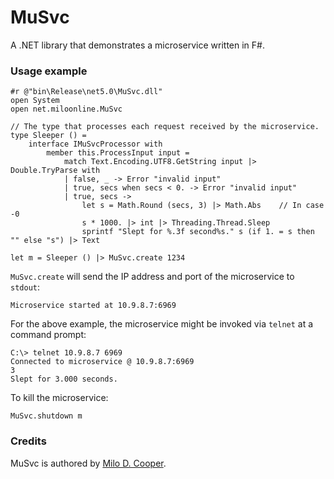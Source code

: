 # MuSvc
A .NET library that demonstrates a microservice written in F#.

### Usage example
```
#r @"bin\Release\net5.0\MuSvc.dll"
open System
open net.miloonline.MuSvc

// The type that processes each request received by the microservice.
type Sleeper () =
    interface IMuSvcProcessor with
        member this.ProcessInput input =
            match Text.Encoding.UTF8.GetString input |> Double.TryParse with
            | false, _ -> Error "invalid input"
            | true, secs when secs < 0. -> Error "invalid input"
            | true, secs ->
                let s = Math.Round (secs, 3) |> Math.Abs    // In case -0
                s * 1000. |> int |> Threading.Thread.Sleep
                sprintf "Slept for %.3f second%s." s (if 1. = s then "" else "s") |> Text

let m = Sleeper () |> MuSvc.create 1234
```

`MuSvc.create` will send the IP address and port of the microservice to `stdout`:
```
Microservice started at 10.9.8.7:6969
```

For the above example, the microservice might be invoked via `telnet` at a command prompt:
```
C:\> telnet 10.9.8.7 6969
Connected to microservice @ 10.9.8.7:6969
3
Slept for 3.000 seconds.
```

To kill the microservice:
```
MuSvc.shutdown m
```

### Credits
MuSvc is authored by [Milo D. Cooper](https://www.miloonline.net).
